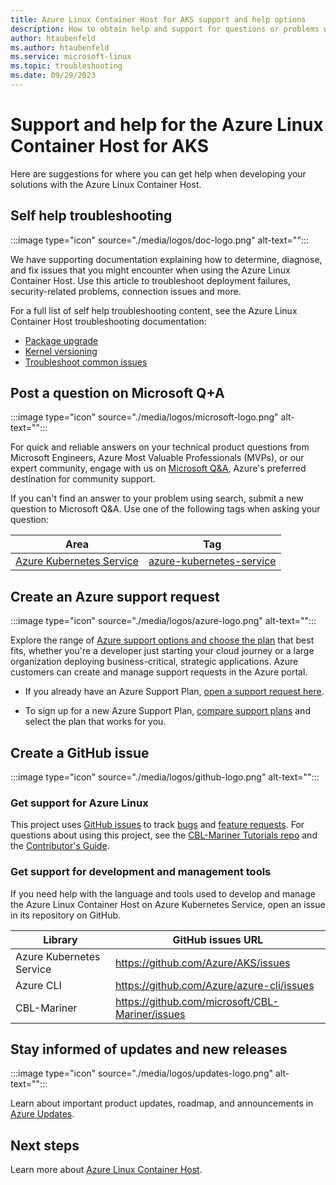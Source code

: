 ```yaml
---
title: Azure Linux Container Host for AKS support and help options 
description: How to obtain help and support for questions or problems when you create solutions using the Azure Linux Container Host. 
author: htaubenfeld
ms.author: htaubenfeld
ms.service: microsoft-linux
ms.topic: troubleshooting
ms.date: 09/29/2023
---
```


# Support and help for the Azure Linux Container Host for AKS

Here are suggestions for where you can get help when developing your solutions with the Azure Linux Container Host.

## Self help troubleshooting

:::image type="icon" source="./media/logos/doc-logo.png" alt-text="":::

We have supporting documentation explaining how to determine, diagnose, and fix issues that you might encounter when using the Azure Linux Container Host. Use this article to troubleshoot deployment failures, security-related problems, connection issues and more.

For a full list of self help troubleshooting content, see the Azure Linux Container Host troubleshooting documentation:

- [Package upgrade](./troubleshoot-packages.md)
- [Kernel versioning](./troubleshoot-kernel.md)
- [Troubleshoot common issues](/troubleshoot/azure/azure-kubernetes/troubleshoot-common-mariner-aks)

## Post a question on Microsoft Q+A

:::image type="icon" source="./media/logos/microsoft-logo.png" alt-text="":::

For quick and reliable answers on your technical product questions from Microsoft Engineers, Azure Most Valuable Professionals (MVPs), or our expert community, engage with us on [Microsoft Q&A](/answers/tags/133/azure), Azure's preferred destination for community support.

If you can't find an answer to your problem using search, submit a new question to Microsoft Q&A. Use one of the following tags when asking your question:

| Area | Tag |
|-------|----------------------|
| [Azure Kubernetes Service](../../articles/aks/intro-kubernetes.md) | [azure-kubernetes-service](/answers/tags/200/azure-kubernetes-service) |

## Create an Azure support request

:::image type="icon" source="./media/logos/azure-logo.png" alt-text="":::

Explore the range of [Azure support options and choose the plan](https://azure.microsoft.com/support/plans) that best fits, whether you're a developer just starting your cloud journey or a large organization deploying business-critical, strategic applications. Azure customers can create and manage support requests in the Azure portal.

- If you already have an Azure Support Plan, [open a support request here](https://portal.azure.com/#blade/Microsoft_Azure_Support/HelpAndSupportBlade/newsupportrequest).

- To sign up for a new Azure Support Plan, [compare support plans](https://azure.microsoft.com/support/plans/) and select the plan that works for you.

## Create a GitHub issue

:::image type="icon" source="./media/logos/github-logo.png" alt-text="":::

### Get support for Azure Linux

This project uses [GitHub issues](https://github.com/microsoft/CBL-Mariner/issues/new) to track [bugs](https://github.com/microsoft/CBL-Mariner/issues/new?labels=bug) and [feature requests](https://github.com/microsoft/CBL-Mariner/issues/new?labels=enhancement). For questions about using this project, see the [CBL-Mariner Tutorials repo](https://github.com/Microsoft/CBL-MarinerTutorials) and the [Contributor's Guide](https://github.com/microsoft/CBL-Mariner/blob/main/CONTRIBUTING.md).

### Get support for development and management tools

If you need help with the language and tools used to develop and manage the Azure Linux Container Host on Azure Kubernetes Service, open an issue in its repository on GitHub.

| Library | GitHub issues URL|
| --- | --- |
| Azure Kubernetes Service | https://github.com/Azure/AKS/issues |
| Azure CLI | https://github.com/Azure/azure-cli/issues |
| CBL-Mariner | https://github.com/microsoft/CBL-Mariner/issues |

## Stay informed of updates and new releases

:::image type="icon" source="./media/logos/updates-logo.png" alt-text="":::

Learn about important product updates, roadmap, and announcements in [Azure Updates](https://azure.microsoft.com/updates).

## Next steps

Learn more about [Azure Linux Container Host](./index.yml).
